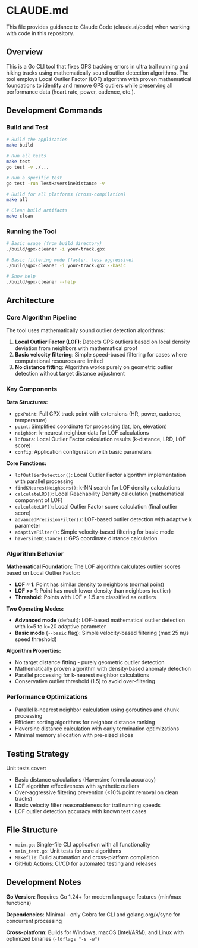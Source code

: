 # CLAUDE.md

This file provides guidance to Claude Code (claude.ai/code) when working with code in this repository.

## Overview

This is a Go CLI tool that fixes GPS tracking errors in ultra trail running and hiking tracks using mathematically sound outlier detection algorithms. The tool employs Local Outlier Factor (LOF) algorithm with proven mathematical foundations to identify and remove GPS outliers while preserving all performance data (heart rate, power, cadence, etc.).

## Development Commands

### Build and Test
```bash
# Build the application
make build

# Run all tests
make test
go test -v ./...

# Run a specific test
go test -run TestHaversineDistance -v

# Build for all platforms (cross-compilation)
make all

# Clean build artifacts
make clean
```

### Running the Tool
```bash
# Basic usage (from build directory)
./build/gpx-cleaner -i your-track.gpx

# Basic filtering mode (faster, less aggressive)
./build/gpx-cleaner -i your-track.gpx --basic

# Show help
./build/gpx-cleaner --help
```

## Architecture

### Core Algorithm Pipeline

The tool uses mathematically sound outlier detection algorithms:

1. **Local Outlier Factor (LOF)**: Detects GPS outliers based on local density deviation from neighbors with mathematical proof
2. **Basic velocity filtering**: Simple speed-based filtering for cases where computational resources are limited
3. **No distance fitting**: Algorithm works purely on geometric outlier detection without target distance adjustment

### Key Components

**Data Structures:**
- `gpxPoint`: Full GPX track point with extensions (HR, power, cadence, temperature)
- `point`: Simplified coordinate for processing (lat, lon, elevation)
- `neighbor`: k-nearest neighbor data for LOF calculations
- `lofData`: Local Outlier Factor calculation results (k-distance, LRD, LOF score)
- `config`: Application configuration with basic parameters

**Core Functions:**
- `lofOutlierDetection()`: Local Outlier Factor algorithm implementation with parallel processing
- `findKNearestNeighbors()`: k-NN search for LOF density calculations
- `calculateLRD()`: Local Reachability Density calculation (mathematical component of LOF)
- `calculateLOF()`: Local Outlier Factor score calculation (final outlier score)
- `advancedPrecisionFilter()`: LOF-based outlier detection with adaptive k parameter
- `adaptiveFilter()`: Simple velocity-based filtering for basic mode
- `haversineDistance()`: GPS coordinate distance calculation

### Algorithm Behavior

**Mathematical Foundation:**
The LOF algorithm calculates outlier scores based on Local Outlier Factor:
- **LOF ≈ 1**: Point has similar density to neighbors (normal point)
- **LOF >> 1**: Point has much lower density than neighbors (outlier)
- **Threshold**: Points with LOF > 1.5 are classified as outliers

**Two Operating Modes:**
- **Advanced mode** (default): LOF-based mathematical outlier detection with k=5 to k=20 adaptive parameter
- **Basic mode** (`--basic` flag): Simple velocity-based filtering (max 25 m/s speed threshold)

**Algorithm Properties:**
- No target distance fitting - purely geometric outlier detection
- Mathematically proven algorithm with density-based anomaly detection
- Parallel processing for k-nearest neighbor calculations
- Conservative outlier threshold (1.5) to avoid over-filtering

### Performance Optimizations

- Parallel k-nearest neighbor calculation using goroutines and chunk processing
- Efficient sorting algorithms for neighbor distance ranking
- Haversine distance calculation with early termination optimizations
- Minimal memory allocation with pre-sized slices

## Testing Strategy

Unit tests cover:
- Basic distance calculations (Haversine formula accuracy)
- LOF algorithm effectiveness with synthetic outliers
- Over-aggressive filtering prevention (<10% point removal on clean tracks)
- Basic velocity filter reasonableness for trail running speeds
- LOF outlier detection accuracy with known test cases

## File Structure

- `main.go`: Single-file CLI application with all functionality
- `main_test.go`: Unit tests for core algorithms
- `Makefile`: Build automation and cross-platform compilation
- GitHub Actions: CI/CD for automated testing and releases

## Development Notes

**Go Version**: Requires Go 1.24+ for modern language features (min/max functions)

**Dependencies**: Minimal - only Cobra for CLI and golang.org/x/sync for concurrent processing

**Cross-platform**: Builds for Windows, macOS (Intel/ARM), and Linux with optimized binaries (`-ldflags "-s -w"`)